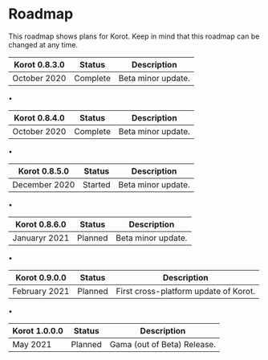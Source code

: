 ﻿# Roadmap
This roadmap shows plans for Korot. Keep in mind that this roadmap can be changed at any time.

| Korot 0.8.3.0 | Status     | Description |
|---------------|------------|-------------|
| October 2020  | Complete | Beta minor update. |

•

| Korot 0.8.4.0 | Status     | Description |
|---------------|------------|-------------|
| October 2020  | Complete | Beta minor update. |

•

| Korot 0.8.5.0 | Status     | Description |
|---------------|------------|-------------|
| December 2020  | Started | Beta minor update. |

•

| Korot 0.8.6.0 | Status     | Description |
|---------------|------------|-------------|
| Januaryr 2021  | Planned | Beta minor update. |

•

| Korot 0.9.0.0 | Status     | Description |
|---------------|------------|-------------|
|February 2021 | Planned    | First cross-platform update of Korot. |

•

| Korot 1.0.0.0 | Status     | Description |
|---------------|------------|-------------|
| May 2021 | Planned    | Gama (out of Beta) Release. |